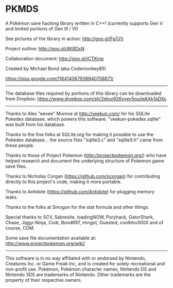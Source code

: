 PKMDS
=====

A Pokémon save hacking library written in C++! (currently supports Gen V and limited portions of Gen III / VI)

See pictures of the library in action: http://goo.gl/Fg7J1r

Project outline: http://goo.gl/4KRDxN

Collaboration document: http://goo.gl/iCTKme

Created by Michael Bond (aka Codemonkey85)

https://plus.google.com/116414067936940758871/
*********************************************************************

The database files required by portions of this library can be downloaded from Dropbox: https://www.dropbox.com/sh/2etuv926vyey5ou/jeAXk1qDXc

*********************************************************************

Thanks to Alex "eevee" Munroe at http://veekun.com/ for his SQLite Pokedex database, which powers this software. "veekun-pokedex.sqlite" was built from his database.

Thanks to the fine folks at SQLite.org for making it possible to use the Pokedex database... the source files "sqlite3.c" and "sqlite3.h" came from these people.

Thanks to those of Project Pokemon (http://projectpokemon.org/) who have helped research and document the underlying structure of Pokemon game save files.

Thanks to Nicholas Corgan (https://github.com/ncorgan) for contributing directly to this project's code, making it more portable.

Thanks to Antidote (https://github.com/Antidote) for plugging memory leaks.

Thanks to the folks at Smogon for the stat formula and other things.

Special thanks to SCV, Sabresite, loadingNOW, Poryhack, GatorShark, Chase, Jiggy-Ninja, Codr, Bond697, mingot, Guested, coolbho3000 and of course, COM.

Some save file documentation available at: http://www.projectpokemon.org/wiki/

*********************************************************************

This software is in no way affiliated with or endorsed by Nintendo, Creatures Inc. or Game Freak Inc, and is created for solely recreational and non-profit use. Pokémon, Pokémon character names, Nintendo DS and Nintendo 3DS are trademarks of Nintendo. Other trademarks are the property of their respective owners.
